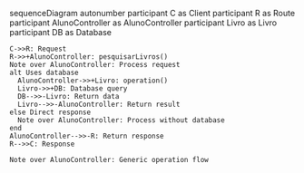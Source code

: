 sequenceDiagram
    autonumber
    participant C as Client
    participant R as Route
    participant AlunoController as AlunoController
    participant Livro as Livro
    participant DB as Database
    
    C->>R: Request
    R->>+AlunoController: pesquisarLivros()
    Note over AlunoController: Process request
    alt Uses database
      AlunoController->>+Livro: operation()
      Livro->>+DB: Database query
      DB-->>-Livro: Return data
      Livro-->>-AlunoController: Return result
    else Direct response
      Note over AlunoController: Process without database
    end
    AlunoController-->>-R: Return response
    R-->>C: Response
    
    Note over AlunoController: Generic operation flow
  